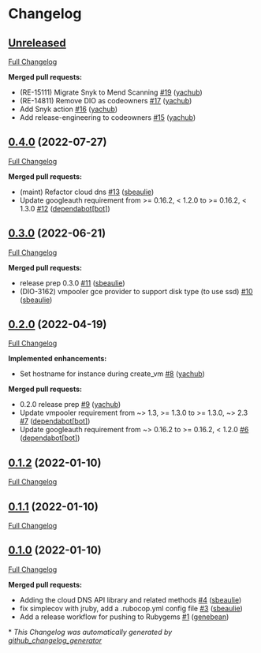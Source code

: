 # Changelog

## [Unreleased](https://github.com/puppetlabs/vmpooler-provider-gce/tree/HEAD)

[Full Changelog](https://github.com/puppetlabs/vmpooler-provider-gce/compare/0.4.0...HEAD)

**Merged pull requests:**

- \(RE-15111\) Migrate Snyk to Mend Scanning [\#19](https://github.com/puppetlabs/vmpooler-provider-gce/pull/19) ([yachub](https://github.com/yachub))
- \(RE-14811\) Remove DIO as codeowners [\#17](https://github.com/puppetlabs/vmpooler-provider-gce/pull/17) ([yachub](https://github.com/yachub))
- Add Snyk action [\#16](https://github.com/puppetlabs/vmpooler-provider-gce/pull/16) ([yachub](https://github.com/yachub))
- Add release-engineering to codeowners [\#15](https://github.com/puppetlabs/vmpooler-provider-gce/pull/15) ([yachub](https://github.com/yachub))

## [0.4.0](https://github.com/puppetlabs/vmpooler-provider-gce/tree/0.4.0) (2022-07-27)

[Full Changelog](https://github.com/puppetlabs/vmpooler-provider-gce/compare/0.3.0...0.4.0)

**Merged pull requests:**

- \(maint\) Refactor cloud dns [\#13](https://github.com/puppetlabs/vmpooler-provider-gce/pull/13) ([sbeaulie](https://github.com/sbeaulie))
- Update googleauth requirement from \>= 0.16.2, \< 1.2.0 to \>= 0.16.2, \< 1.3.0 [\#12](https://github.com/puppetlabs/vmpooler-provider-gce/pull/12) ([dependabot[bot]](https://github.com/apps/dependabot))

## [0.3.0](https://github.com/puppetlabs/vmpooler-provider-gce/tree/0.3.0) (2022-06-21)

[Full Changelog](https://github.com/puppetlabs/vmpooler-provider-gce/compare/0.2.0...0.3.0)

**Merged pull requests:**

- release prep 0.3.0 [\#11](https://github.com/puppetlabs/vmpooler-provider-gce/pull/11) ([sbeaulie](https://github.com/sbeaulie))
- \(DIO-3162\) vmpooler gce provider to support disk type \(to use ssd\) [\#10](https://github.com/puppetlabs/vmpooler-provider-gce/pull/10) ([sbeaulie](https://github.com/sbeaulie))

## [0.2.0](https://github.com/puppetlabs/vmpooler-provider-gce/tree/0.2.0) (2022-04-19)

[Full Changelog](https://github.com/puppetlabs/vmpooler-provider-gce/compare/0.1.2...0.2.0)

**Implemented enhancements:**

- Set hostname for instance during create\_vm [\#8](https://github.com/puppetlabs/vmpooler-provider-gce/pull/8) ([yachub](https://github.com/yachub))

**Merged pull requests:**

- 0.2.0 release prep [\#9](https://github.com/puppetlabs/vmpooler-provider-gce/pull/9) ([yachub](https://github.com/yachub))
- Update vmpooler requirement from ~\> 1.3, \>= 1.3.0 to \>= 1.3.0, ~\> 2.3 [\#7](https://github.com/puppetlabs/vmpooler-provider-gce/pull/7) ([dependabot[bot]](https://github.com/apps/dependabot))
- Update googleauth requirement from ~\> 0.16.2 to \>= 0.16.2, \< 1.2.0 [\#6](https://github.com/puppetlabs/vmpooler-provider-gce/pull/6) ([dependabot[bot]](https://github.com/apps/dependabot))

## [0.1.2](https://github.com/puppetlabs/vmpooler-provider-gce/tree/0.1.2) (2022-01-10)

[Full Changelog](https://github.com/puppetlabs/vmpooler-provider-gce/compare/0.1.1...0.1.2)

## [0.1.1](https://github.com/puppetlabs/vmpooler-provider-gce/tree/0.1.1) (2022-01-10)

[Full Changelog](https://github.com/puppetlabs/vmpooler-provider-gce/compare/0.1.0...0.1.1)

## [0.1.0](https://github.com/puppetlabs/vmpooler-provider-gce/tree/0.1.0) (2022-01-10)

[Full Changelog](https://github.com/puppetlabs/vmpooler-provider-gce/compare/588e29b6e100327336bf0910ae16b6a85ffe279a...0.1.0)

**Merged pull requests:**

- Adding the cloud DNS API library and related methods [\#4](https://github.com/puppetlabs/vmpooler-provider-gce/pull/4) ([sbeaulie](https://github.com/sbeaulie))
- fix simplecov with jruby, add a .rubocop.yml config file [\#3](https://github.com/puppetlabs/vmpooler-provider-gce/pull/3) ([sbeaulie](https://github.com/sbeaulie))
- Add a release workflow for pushing to Rubygems [\#1](https://github.com/puppetlabs/vmpooler-provider-gce/pull/1) ([genebean](https://github.com/genebean))



\* *This Changelog was automatically generated by [github_changelog_generator](https://github.com/github-changelog-generator/github-changelog-generator)*
